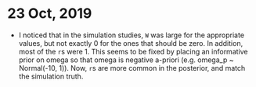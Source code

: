 # 23 Oct, 2019

- I noticed that in the simulation studies, `W` was large for the appropriate
  values, but not exactly 0 for the ones that should be zero. In addition, most
  of the `r`s were 1. This seems to be fixed by placing an informative prior on
  omega so that omega is negative a-priori (e.g. omega_p ~ Normal(-10, 1)).
  Now, `r`s are more common in the posterior, and match the simulation truth.
